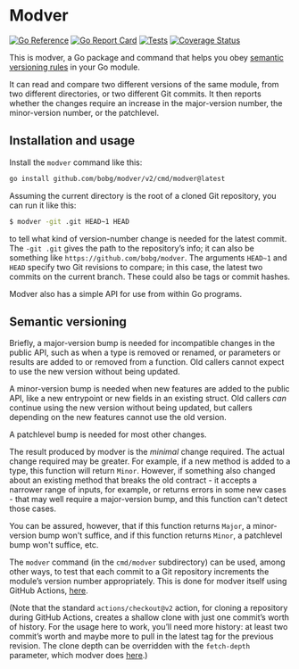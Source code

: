 # Modver

[![Go Reference](https://pkg.go.dev/badge/github.com/bobg/modver.svg)](https://pkg.go.dev/github.com/bobg/modver/v2)
[![Go Report Card](https://goreportcard.com/badge/github.com/bobg/modver)](https://goreportcard.com/report/github.com/bobg/modver)
[![Tests](https://github.com/bobg/modver/actions/workflows/go.yml/badge.svg)](https://github.com/bobg/modver/actions/workflows/go.yml)
[![Coverage Status](https://coveralls.io/repos/github/bobg/modver/badge.svg?branch=master)](https://coveralls.io/github/bobg/modver?branch=master)

This is modver,
a Go package and command that helps you obey [semantic versioning rules](https://semver.org/) in your Go module.

It can read and compare two different versions of the same module,
from two different directories,
or two different Git commits.
It then reports whether the changes require an increase in the major-version number,
the minor-version number,
or the patchlevel.

## Installation and usage

Install the `modver` command like this:

```sh
go install github.com/bobg/modver/v2/cmd/modver@latest
```

Assuming the current directory is the root of a cloned Git repository,
you can run it like this:

```sh
$ modver -git .git HEAD~1 HEAD
```

to tell what kind of version-number change is needed for the latest commit.
The `-git .git` gives the path to the repository’s info;
it can also be something like `https://github.com/bobg/modver`.
The arguments `HEAD~1` and `HEAD` specify two Git revisions to compare;
in this case, the latest two commits on the current branch.
These could also be tags or commit hashes.

Modver also has a simple API for use from within Go programs.

## Semantic versioning

Briefly, a major-version bump is needed for incompatible changes in the public API,
such as when a type is removed or renamed,
or parameters or results are added to or removed from a function.
Old callers cannot expect to use the new version without being updated.

A minor-version bump is needed when new features are added to the public API,
like a new entrypoint or new fields in an existing struct.
Old callers _can_ continue using the new version without being updated,
but callers depending on the new features cannot use the old version.

A patchlevel bump is needed for most other changes.

The result produced by modver is the _minimal_ change required.
The actual change required may be greater.
For example,
if a new method is added to a type,
this function will return `Minor`.
However, if something also changed about an existing method that breaks the old contract -
it accepts a narrower range of inputs, for example,
or returns errors in some new cases -
that may well require a major-version bump,
and this function can't detect those cases.

You can be assured, however,
that if this function returns `Major`,
a minor-version bump won't suffice,
and if this function returns `Minor`,
a patchlevel bump won't suffice,
etc.

The `modver` command
(in the `cmd/modver` subdirectory)
can be used,
among other ways,
to test that each commit to a Git repository increments the module’s version number appropriately.
This is done for modver itself using GitHub Actions,
[here](https://github.com/bobg/modver/blob/dd93eccb5674b13161a91bf6a6666889c21adb5b/.github/workflows/go.yml#L25-L26).

(Note that the standard `actions/checkout@v2` action,
for cloning a repository during GitHub Actions,
creates a shallow clone with just one commit’s worth of history.
For the usage here to work,
you’ll need more history:
at least two commit’s worth and maybe more to pull in the latest tag for the previous revision.
The clone depth can be overridden with the `fetch-depth` parameter,
which modver does [here](https://github.com/bobg/modver/blob/dd93eccb5674b13161a91bf6a6666889c21adb5b/.github/workflows/go.yml#L14-L15).)
